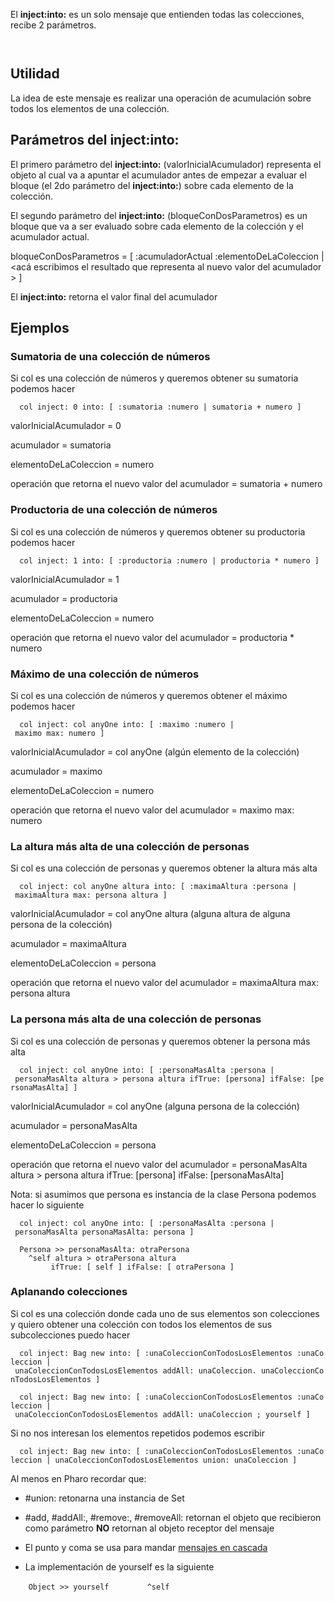 El **inject:into:** es un solo mensaje que entienden todas las colecciones, recibe 2 parámetros.

`  `

Utilidad
--------

La idea de este mensaje es realizar una operación de acumulación sobre todos los elementos de una colección.

Parámetros del **inject:into:**
-------------------------------

El primero parámetro del **inject:into:** (valorInicialAcumulador) representa el objeto al cual va a apuntar el acumulador antes de empezar a evaluar el bloque (el 2do parámetro del **inject:into:**) sobre cada elemento de la colección.

El segundo parámetro del **inject:into:** (bloqueConDosParametros) es un bloque que va a ser evaluado sobre cada elemento de la colección y el acumulador actual.

bloqueConDosParametros = \[ :acumuladorActual :elementoDeLaColeccion | <acá escribimos el resultado que representa al nuevo valor del acumulador > \]

El **inject:into:** retorna el valor final del acumulador

Ejemplos
--------

### Sumatoria de una colección de números

Si col es una colección de números y queremos obtener su sumatoria podemos hacer

`  col inject: 0 into: [ :sumatoria :numero | sumatoria + numero ]`

valorInicialAcumulador = 0

acumulador = sumatoria

elementoDeLaColeccion = numero

operación que retorna el nuevo valor del acumulador = sumatoria + numero

### Productoria de una colección de números

Si col es una colección de números y queremos obtener su productoria podemos hacer

`  col inject: 1 into: [ :productoria :numero | productoria * numero ]`

valorInicialAcumulador = 1

acumulador = productoria

elementoDeLaColeccion = numero

operación que retorna el nuevo valor del acumulador = productoria \* numero

### Máximo de una colección de números

Si col es una colección de números y queremos obtener el máximo podemos hacer

`  col inject: col anyOne into: [ :maximo :numero | maximo max: numero ]`

valorInicialAcumulador = col anyOne (algún elemento de la colección)

acumulador = maximo

elementoDeLaColeccion = numero

operación que retorna el nuevo valor del acumulador = maximo max: numero

### La altura más alta de una colección de personas

Si col es una colección de personas y queremos obtener la altura más alta

`  col inject: col anyOne altura into: [ :maximaAltura :persona | maximaAltura max: persona altura ]`

valorInicialAcumulador = col anyOne altura (alguna altura de alguna persona de la colección)

acumulador = maximaAltura

elementoDeLaColeccion = persona

operación que retorna el nuevo valor del acumulador = maximaAltura max: persona altura

### La persona más alta de una colección de personas

Si col es una colección de personas y queremos obtener la persona más alta

`  col inject: col anyOne into: [ :personaMasAlta :persona | personaMasAlta altura > persona altura ifTrue: [persona] ifFalse: [personaMasAlta] ]`

valorInicialAcumulador = col anyOne (alguna persona de la colección)

acumulador = personaMasAlta

elementoDeLaColeccion = persona

operación que retorna el nuevo valor del acumulador = personaMasAlta altura &gt; persona altura ifTrue: \[persona\] ifFalse: \[personaMasAlta\]

Nota: si asumimos que persona es instancia de la clase Persona podemos hacer lo siguiente

`  col inject: col anyOne into: [ :personaMasAlta :persona | personaMasAlta personaMasAlta: persona ]`

`  Persona >> personaMasAlta: otraPersona`
`    ^self altura > otraPersona altura`
`         ifTrue: [ self ] ifFalse: [ otraPersona ]`

### Aplanando colecciones

Si col es una colección donde cada uno de sus elementos son colecciones y quiero obtener una colección con todos los elementos de sus subcolecciones puedo hacer

`  col inject: Bag new into: [ :unaColeccionConTodosLosElementos :unaColeccion | unaColeccionConTodosLosElementos addAll: unaColeccion. unaColeccionConTodosLosElementos ]`

`  col inject: Bag new into: [ :unaColeccionConTodosLosElementos :unaColeccion | unaColeccionConTodosLosElementos addAll: unaColeccion ; yourself ]`

Si no nos interesan los elementos repetidos podemos escribir

`  col inject: Bag new into: [ :unaColeccionConTodosLosElementos :unaColeccion | unaColeccionConTodosLosElementos union: unaColeccion ]`

Al menos en Pharo recordar que:

- \#union: retonarna una instancia de Set

- \#add, \#addAll:, \#remove:, \#removeAll: retornan el objeto que recibieron como parámetro **NO** retornan al objeto receptor del mensaje

- El punto y coma se usa para mandar [mensajes en cascada](mensajes-en-cascada.html)

- La implementación de yourself es la siguiente

`    Object >> yourself`
`        ^self`
